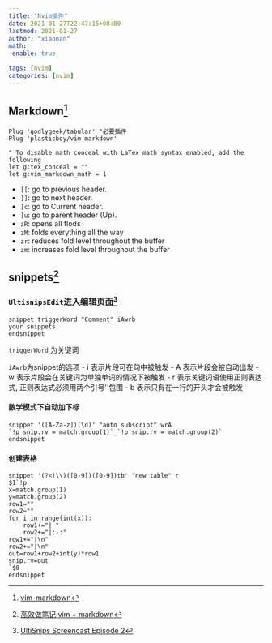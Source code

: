 ```yaml
---
title: "Nvim插件"
date: 2021-01-27T22:47:15+08:00
lastmod: 2021-01-27
author: "xiaonan"
math:
 enable: true

tags: [nvim]
categories: [nvim]
---
```


## Markdown[^markdown]
[^markdown]: [vim-markdown](https://github.com/plasticboy/vim-markdown/issues?q=is%3Aissue+is%3Aopen+vim-plug)
```
Plug 'godlygeek/tabular' "必要插件
Plug 'plasticboy/vim-markdown'

" To disable math conceal with LaTex math syntax enabled, add the following
let g:tex_conceal = ""
let g:vim_markdown_math = 1
```

- `[[`: go to previous header.
- `]]`: go to next header.
- `]c`: go to Current header.
- `]u`: go to parent header (Up).
- `zR`: opens all flods
- `zM`: folds everything all the way
- `zr`: reduces fold level throughout the buffer
- `zm`: increases fold level throughout the buffer

## snippets[^snippets]
[^snippets]: [高效做笔记:vim + markdown](https://github.com/cold-soda-jay/Markdown-vim)

### `UltisnipsEdit`进入编辑页面[^Edit]
[^Edit]: [UltiSnips Screencast Episode 2](https://www.sirver.net/blog/2012/01/08/second-episode-of-ultisnips-screencast/)

```
snippet triggerWord "Comment" iAwrb
your snippets
endsnippet
```

`triggerWord` 为关键词

`iAwrb`为snippet的选项
	- i 表示片段可在句中被触发
	- A 表示片段会被自动出发
	- w 表示片段会在关键词为单独单词的情况下被触发
	- r 表示关键词语使用正则表达式, 正则表达式必须用两个引号''包围
	- b 表示只有在一行的开头才会被触发

#### 数学模式下自动加下标

```
snippet '([A-Za-z])(\d)' "auto subscript" wrA
`!p snip.rv = match.group(1)`_`!p snip.rv = match.group(2)`
endsnippet
```

#### 创建表格

```
snippet '(?<!\\)([0-9])([0-9])tb' "new table" r
$1`!p 
x=match.group(1)
y=match.group(2)
row1=""
row2="" 
for i in range(int(x)):
	row1+="| "
	row2+="|:-:"
row1+="|\n"
row2+="|\n"
out=row1+row2+int(y)*row1
snip.rv=out
`$0
endsnippet
```

